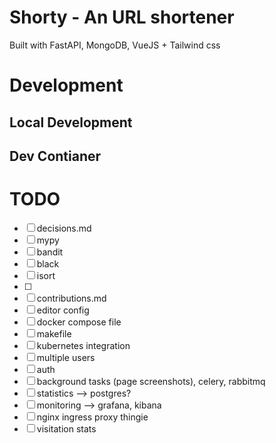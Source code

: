 # Shorty - An URL shortener
Built with FastAPI, MongoDB, VueJS + Tailwind css

# Development
## Local Development

## Dev Contianer


# TODO
- [ ] decisions.md
- [ ] mypy
- [ ] bandit
- [ ] black
- [ ] isort
- [ ] 
- [ ] contributions.md
- [ ] editor config
- [ ] docker compose file
- [ ] makefile
- [ ] kubernetes integration
- [ ] multiple users
- [ ] auth
- [ ] background tasks (page screenshots), celery, rabbitmq
- [ ] statistics --> postgres?
- [ ] monitoring --> grafana, kibana
- [ ] nginx ingress proxy thingie
- [ ] visitation stats
